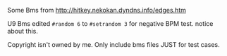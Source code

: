 Some Bms from http://hitkey.nekokan.dyndns.info/edges.htm

U9 Bms edited ```#random 6``` to ```#setrandom 3``` for negative BPM test. notice about this.

Copyright isn't owned by me. Only include bms files JUST for test cases.